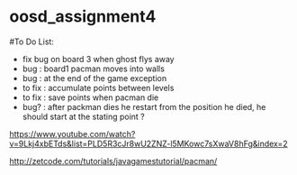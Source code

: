 # oosd_assignment4

#To Do List:

-  fix bug on board 3 when ghost flys away
-  bug : board1 pacman moves into walls
-  bug : at the end of the game exception
-  to fix : accumulate points between levels
-  to fix : save points when pacman die
-  bug? : after packman dies he restart from the position he died, he should start at the stating point ?


https://www.youtube.com/watch?v=9Lkj4xbETds&list=PLD5R3cJr8wU2ZNZ-l5MKowc7sXwaV8hFg&index=2


http://zetcode.com/tutorials/javagamestutorial/pacman/